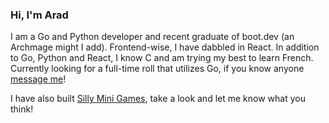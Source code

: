 ### Hi, I'm Arad
I am a Go and Python developer and recent graduate of boot.dev (an Archmage might I add). Frontend-wise, I have dabbled in React. In addition to Go, Python and React, I know C and am trying my best to learn French. Currently looking for a full-time roll that utilizes Go, if you know anyone [message me](https://www.linkedin.com/in/araddelaram/)!

I have also built [Silly Mini Games](https://www.sillyminigames.com), take a look and let me know what you think!
